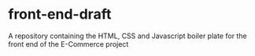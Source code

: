 # front-end-draft
A repository containing the HTML, CSS and Javascript boiler plate for the front end of the E-Commerce project
